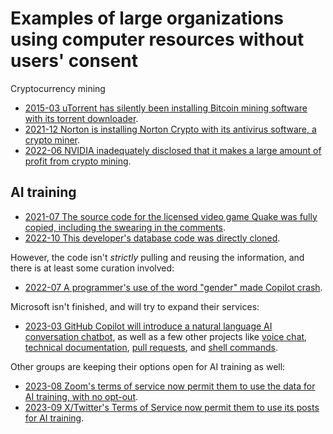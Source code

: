 
# Examples of large organizations using computer resources without users' consent

Cryptocurrency mining

- [2015-03 uTorrent has silently been installing Bitcoin mining software with its torrent downloader](https://web.archive.org/web/20170725164856/http://www.trustedreviews.com/news/utorrent-silently-installing-bundled-bitcoin-mining-software-2931825).
- [2021-12 Norton is installing Norton Crypto with its antivirus software, a crypto miner](https://web.archive.org/web/20211231181211/https://twitter.com/mAxius/status/1476968324672204801).
- [2022-06 NVIDIA inadequately disclosed that it makes a large amount of profit from crypto mining](https://web.archive.org/web/20220608182537/https://www.sec.gov/news/press-release/2022-79).

## AI training

- [2021-07 The source code for the licensed video game Quake was fully copied, including the swearing in the comments](https://web.archive.org/web/20210702090143/https://twitter.com/mitsuhiko/status/1410886329924194309).
- [2022-10 This developer's database code was directly cloned](https://web.archive.org/web/20221016164431/https://twitter.com/DocSparse/status/1581461734665367554).

However, the code isn't *strictly* pulling and reusing the information, and there is at least some curation involved:

- [2022-07 A programmer's use of the word "gender" made Copilot crash](https://web.archive.org/web/20220804023005/https://github.com/orgs/community/discussions/20273).

Microsoft isn't finished, and will try to expand their services:

- [2023-03 GitHub Copilot will introduce a natural language AI conversation chatbot](https://web.archive.org/web/20230322140000/https://github.blog/2023-03-22-github-copilot-x-the-ai-powered-developer-experience/), as well as a few other projects like [voice chat](https://web.archive.org/web/20230322141716/https://githubnext.com/projects/copilot-voice/), [technical documentation](https://web.archive.org/web/20230322141654/https://githubnext.com/projects/copilot-for-docs), [pull requests](https://web.archive.org/web/20230322143224/https://githubnext.com/projects/copilot-for-pull-requests), and [shell commands](https://web.archive.org/web/20221110064621/https://githubnext.com/projects/copilot-cli/).

Other groups are keeping their options open for AI training as well:

- [2023-08 Zoom's terms of service now permit them to use the data for AI training, with no opt-out](https://web.archive.org/web/20230821152322/https://explore.zoom.us/en/terms/).
- [2023-09 X/Twitter's Terms of Service now permit them to use its posts for AI training](https://web.archive.org/web/20230909163103/https://stackdiary.com/x-can-now-use-posts-for-ai-training-as-per-terms-of-service/).
